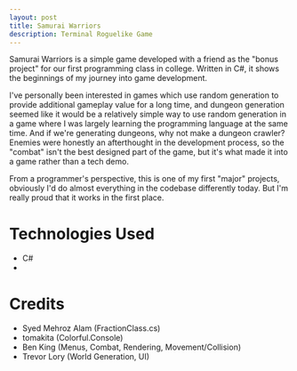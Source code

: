 ```yaml
---
layout: post
title: Samurai Warriors
description: Terminal Roguelike Game
---
```

Samurai Warriors is a simple game developed with a friend as the "bonus project" for our first programming class in college. Written in C#, it shows the beginnings of my journey into game development.

I've personally been interested in games which use random generation to provide additional gameplay value for a long time, and dungeon generation seemed like it would be a relatively simple way to use random generation in a game where I was largely learning the programming language at the same time. And if we're generating dungeons, why not make a dungeon crawler? Enemies were honestly an afterthought in the development process, so the "combat" isn't the best designed part of the game, but it's what made it into a game rather than a tech demo.

From a programmer's perspective, this is one of my first "major" projects, obviously I'd do almost everything in the codebase differently today. But I'm really proud that it works in the first place.

Technologies Used
=================

* C#
* 

Credits
=======

* Syed Mehroz Alam (FractionClass.cs)
* tomakita (Colorful.Console)
* Ben King (Menus, Combat, Rendering, Movement/Collision)
* Trevor Lory (World Generation, UI)
